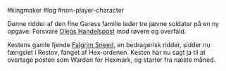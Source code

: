 #kingmaker #log #non-player-character

Denne ridder af den fine Garess familie leder tre jævne soldater på en ny opgave: Forsvare [Olegs Handelspost](Olegs%20Handelspost.md) mod røvere og overfald.
Kestens gamle fjende [Falgrim Sneed](Falgrim%20Sneed.md), en bedragerisk ridder, sidder nu fængslet i Restov, fanget af Hex-ordenen. Kesten har nu sagt ja til at overtage posten som Warden for Hexmark, og starter fra næste måned.
